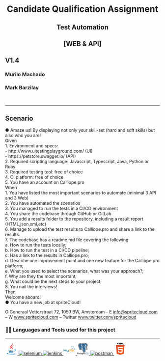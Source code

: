 <h1 align="center">Candidate Qualification Assignment</h1>
<h2 align="center">Test Automation</h2>
<h2 align="center">[WEB & API]</h2>
<h2 align="left">V1.4</h2>
<h3 align="left">Murilo Machado</h3>
<h3 align="left">Mark Barzilay</h3>

<br/>

___

<h2 align="left">Scenario</h2>
● Amaze us! By displaying not only your skill-set (hard and soft skills) but also who you are!<br/>
Given<br/>
1. Environment and specs:<br/>
   - http://www.uitestingplayground.com/ (UI)<br/>
   - https://petstore.swagger.io/ (API)<br/>
2. Required scripting language: Javascript, Typescript, Java, Python or Ruby<br/>
3. Required testing tool: free of choice<br/>
4. CI platform: free of choice<br/>
5. You have an account on Calliope.pro<br/>
   When<br/>
1. You have listed the most important scenarios to automate (minimal 3 API and 3 Web)<br/>
2. You have automated the scenarios<br/>
3. You managed to run the tests in a CI/CD environment<br/>
4. You share the codebase through GitHub or GitLab<br/>
5. You add a results folder to the repository, including a result report (HTML,json,xml,etc)<br/>
6. Manage to upload the test results to Calliope.pro and share a link to the results.<br/>
7. The codebase has a readme.md file covering the following:<br/>
   a. How to run the tests locally;<br/>
   b. How to run the test in a CI/CD pipeline;<br/>
   c. Has a link to the results in Calliope.pro;<br/>
   d. Describe one improvement point and one new feature for the Calliope.pro platform;<br/>
   e. What you used to select the scenarios, what was your approach?;<br/>
   f. Why are they the most important;<br/>
   g. What could be the next steps to your project;<br/>
8. You nail the interviews!<br/>
   Then<br/>
   Welcome aboard!<br/>
   ● You have a new job at spriteCloud!<br/>
   
   O Generaal Vetterstraat 72, 1059 BW, Amsterdam – E info@spritecloud.com – W www.spritecloud.com – Twitter www.twitter.com/spritecloud<br/>
   
   <h3 align="left"> 👨‍💻 Languages and Tools used for this project</h3>

---

<p align="left"> 
<a href="https://www.java.com" target="_blank" rel="noreferrer"> <img src="https://raw.githubusercontent.com/devicons/devicon/master/icons/java/java-original.svg" alt="java" width="40" height="40"/> </a>
<a href="https://www.selenium.dev" target="_blank" rel="noreferrer"> <img src="https://raw.githubusercontent.com/detain/svg-logos/780f25886640cef088af994181646db2f6b1a3f8/svg/selenium-logo.svg" alt="selenium" width="40" height="40"/> </a>
<a href="https://www.jenkins.io" target="_blank" rel="noreferrer"> <img src="https://www.vectorlogo.zone/logos/jenkins/jenkins-icon.svg" alt="jenkins" width="40" height="40"/> </a> 
<a href="https://www.mysql.com/" target="_blank" rel="noreferrer"> <img src="https://raw.githubusercontent.com/devicons/devicon/master/icons/mysql/mysql-original-wordmark.svg" alt="mysql" width="40" height="40"/> </a> 
<a href="https://www.postgresql.org" target="_blank" rel="noreferrer"> <img src="https://raw.githubusercontent.com/devicons/devicon/master/icons/postgresql/postgresql-original-wordmark.svg" alt="postgresql" width="40" height="40"/> </a> 
<a href="https://postman.com" target="_blank" rel="noreferrer"> <img src="https://www.vectorlogo.zone/logos/getpostman/getpostman-icon.svg" alt="postman" width="40" height="40"/> </a> 
<a href="https://www.w3.org/html/" target="_blank" rel="noreferrer"> <img src="https://raw.githubusercontent.com/devicons/devicon/master/icons/html5/html5-original-wordmark.svg" alt="html5" width="40" height="40"/> </a> 
</p>
